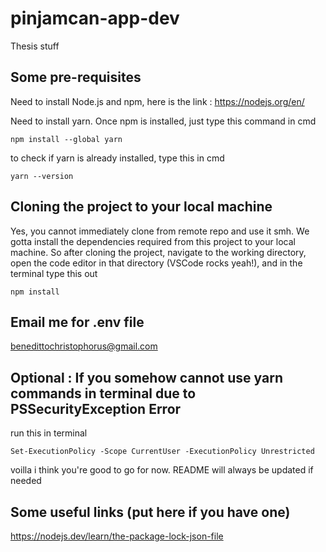 # pinjamcan-app-dev
Thesis stuff

## Some pre-requisites
Need to install Node.js and npm, here is the link : https://nodejs.org/en/

Need to install yarn. Once npm is installed, just type this command in cmd 
```
npm install --global yarn
```
to check if yarn is already installed, type this in cmd
```
yarn --version
```
## Cloning the project to your local machine

Yes, you cannot immediately clone from remote repo and use it smh. We gotta install the dependencies required from this project to your local machine.
So after cloning the project, navigate to the working directory, open the code editor in that directory (VSCode rocks yeah!), and in the terminal type this out

```
npm install
```
## Email me for .env file
benedittochristophorus@gmail.com

## Optional : If you somehow cannot use yarn commands in terminal due to PSSecurityException Error

run this in terminal
```
Set-ExecutionPolicy -Scope CurrentUser -ExecutionPolicy Unrestricted

```

voilla  i think you're good to go for now. README will always be updated if needed

## Some useful links (put here if you have one)
https://nodejs.dev/learn/the-package-lock-json-file


